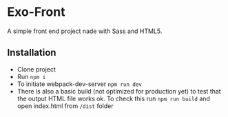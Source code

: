 # Exo-Front
A simple front end project nade with Sass and HTML5.

## Installation

* Clone project
* Run `npm i`
* To initiate webpack-dev-server `npm run dev`
* There is also a basic build (not optimized for production yet) to test that the output HTML file works ok. To check this run `npm run build` and open index.html from `/dist` folder